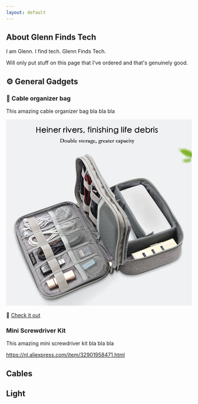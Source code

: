 ```yaml
---
layout: default
---
```


## About Glenn Finds Tech

I am Glenn. I find tech. Glenn Finds Tech.

Will only put stuff on this page that I've ordered and that's genuinely good.

## ⚙️ General Gadgets

### 👝 Cable organizer bag

This amazing cable organizer bag bla bla bla

<img class="profile-picture" src="images/cable_organizer.jpg" alt="Cable Organizer"/>

🔗 [Check it out](https://nl.aliexpress.com/item/32901958471.html)

### Mini Screwdriver Kit

This amazing mini screwdriver kit bla bla bla

https://nl.aliexpress.com/item/32901958471.html

## Cables

## Light
